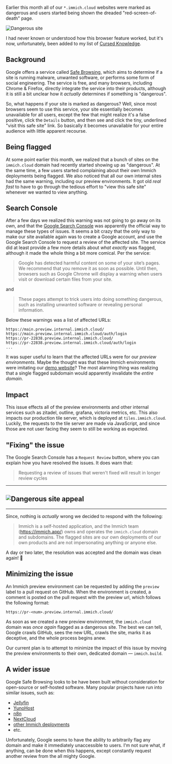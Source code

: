<script lang="ts">
  import { Posts } from '$lib';
  import BlogPage from '$lib/components/BlogPage.svelte';
  import BlogFaqs from '$lib/components/BlogFaqs.svelte';
  import { Button, Code, Constants, Link, Text } from '@immich/ui';
  import { mdiOpenInNew } from '@mdi/js';
  import dangerousSite from '$lib/assets/img/dangerous-site.webp';
  import dangerousSiteAppeal from '$lib/assets/img/dangerous-site-appeal.webp';
</script>

<BlogPage post={Posts.GoogleFlagsImmich}>

Earlier this month all of our `*.immich.cloud` websites were marked as dangerous and users started being shown the dreaded "red-screen-of-death" page.

<img src={dangerousSite} alt="Dangerous site" class='rounded-lg mb-4'>

I had never known or understood how this browser feature worked, but it's now, unfortunately, been added to my list of [Cursed Knowledge](/cursed-knowledge).

## Background

Google offers a service called [Safe Browsing](https://safebrowsing.google.com/), which aims to determine if a site is running malware, unwanted software, or performs some form of social engineering. The service is free, and many browsers, including Chrome & Firefox, directly integrate the service into their products, although it is still a bit unclear how it _actually_ determines if something is "dangerous".

So, what happens if your site is marked as dangerous? Well, since most browsers seem to use this service, your site essentially becomes unavailable for all users, except the few that might realize it's a false positive, click the `Details` button, and then see and click the tiny, underlined "visit this safe site" link. So basically it becomes unavailable for your entire audience with little apparent recourse.

## Being flagged

At some point earlier this month, we realized that a bunch of sites on the `immich.cloud` domain had recently started showing up as "dangerous". At the same time, a few users started complaining about their own Immich deployments being flagged. We also noticed that all our own internal sites had the same warning, including our preview environments. It got old _real fast_ to have to go through the tedious effort to "view this safe site" whenever we wanted to view anything.

## Search Console

After a few days we realized this warning was not going to go away on its own, and that the [Google Search Console](https://search.google.com/search-console/about) was apparently the official way to manage these types of issues. It seems a bit crazy that the only way to make our site available again was to create a Google account, and use the Google Search Console to request a review of the affected site. The service did at least provide a few more details about _what exactly_ was flagged, although it made the whole thing a bit more comical. Per the service:

> Google has detected harmful content on some of your site’s pages. We recommend that you remove it as soon as possible. Until then, browsers such as Google Chrome will display a warning when users visit or download certain files from your site.

and

> These pages attempt to trick users into doing something dangerous, such as installing unwanted software or revealing personal information.

Below these warnings was a list of affected URLs:

```
https://main.preview.internal.immich.cloud/
https://main.preview.internal.immich.cloud/auth/login
https://pr-22838.preview.internal.immich.cloud/
https://pr-22838.preview.internal.immich.cloud/auth/login
...
```

It was super useful to learn that the affected URLs were for our _preview environments_. Maybe the thought was that these Immich environments were imitating our [demo website](https://demo.immich.app/)? The most alarming thing was realizing that a single flagged subdomain would apparently invalidate the _entire domain_.

## Impact

This issue effects all of the preview environments and other internal services such as zitadel, outline, grafana, victoria metrics, etc. This also impacts our production tile server, which is deployed at `tiles.immich.cloud`. Luckily, the requests to the tile server are made via JavaScript, and since those are not user facing they seem to still be working as expected.

## "Fixing" the issue

The Google Search Console has a `Request Review` button, where you can explain how you have resolved the issues. It does warn that:

> Requesting a review of issues that weren't fixed will result in longer review cycles

---

## <img src={dangerousSiteAppeal} alt="Dangerous site appeal" class='rounded-lg my-4'>

---

Since, nothing is _actually_ wrong we decided to respond with the following:

> Immich is a self-hosted application, and the Immich team (https://immich.app/) owns and operates the `immich.cloud` domain and subdomains. The flagged sites are our own deployments of our own products and are not impersonating anything or anyone else.

A day or two later, the resolution was accepted and the domain was clean again! 🎉

## Minimizing the issue

An Immich preview environment can be requested by adding the `preview` label to a pull request on GitHub. When the environment is created, a comment is posted on the pull request with the preview url, which follows the following format:

```
https://pr-<num>.preview.internal.immich.cloud/
```

As soon as we created a new preview environment, the `immich.cloud` domain was _once again_ flagged as a dangerous site. The best we can tell, Google crawls GitHub, sees the new URL, crawls the site, marks it as deceptive, and the whole process begins anew.

Our current plan is to attempt to minimize the impact of this issue by moving the preview environments to their own, dedicated domain &mdash; `immich.build`.

## A wider issue

Google Safe Browsing looks to be have been built without consideration for open-source or self-hosted software. Many popular projects have run into similar issues, such as:

- [Jellyfin](https://github.com/jellyfin/jellyfin-web/issues/4076)
- [YunoHost](https://forum.yunohost.org/t/google-flags-my-sites-as-dangerous-deceptive-site-ahead/20361)
- [n8n](https://community.n8n.io/t/deceptive-site-ahead-urgent/24152)
- [NextCloud](https://www.reddit.com/r/NextCloud/comments/w3x0fs/google_marked_my_nextcloud_app_as_a_dangerous/)
- [other Immich deployments](https://www.reddit.com/r/immich/comments/1ne5jbq/google_has_blocked_my_domain_due_to_immich/)
- etc.

Unfortunately, Google seems to have the ability to arbitrarily flag any domain and make it immediately unaccessible to users. I'm not sure what, if anything, can be done when this happens, except constantly request another review from the all mighty Google.

</BlogPage>
